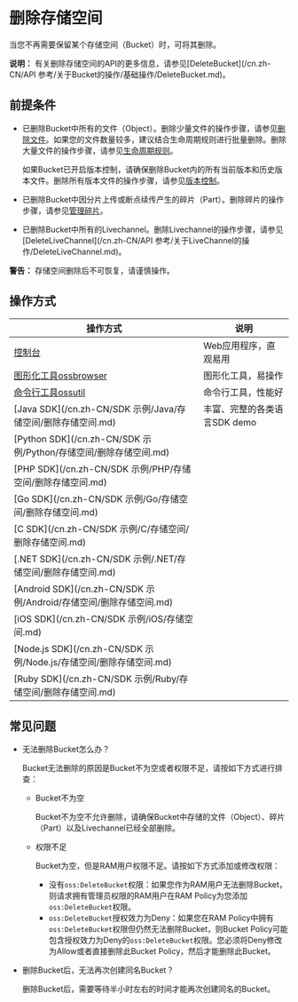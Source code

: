 # 删除存储空间

当您不再需要保留某个存储空间（Bucket）时，可将其删除。

**说明：** 有关删除存储空间的API的更多信息，请参见[DeleteBucket](/cn.zh-CN/API 参考/关于Bucket的操作/基础操作/DeleteBucket.md)。

## 前提条件

-   已删除Bucket中所有的文件（Object）。删除少量文件的操作步骤，请参见[删除文件](/cn.zh-CN/开发指南/对象/文件（Object）/管理文件/删除文件.md)。如果您的文件数量较多，建议结合生命周期规则进行批量删除。删除大量文件的操作步骤，请参见[生命周期规则](/cn.zh-CN/控制台用户指南/存储空间管理/基础设置/设置生命周期规则.md)。

    如果Bucket已开启版本控制，请确保删除Bucket内的所有当前版本和历史版本文件。删除所有版本文件的操作步骤，请参见[版本控制](/cn.zh-CN/控制台用户指南/存储空间管理/冗余与容错/版本控制.md)。

-   已删除Bucket中因分片上传或断点续传产生的碎片（Part）。删除碎片的操作步骤，请参见[管理碎片](/cn.zh-CN/控制台用户指南/文件管理/管理碎片.md)。
-   已删除Bucket中所有的Livechannel。删除Livechannel的操作步骤，请参见[DeleteLiveChannel](/cn.zh-CN/API 参考/关于LiveChannel的操作/DeleteLiveChannel.md)。

**警告：** 存储空间删除后不可恢复，请谨慎操作。

## 操作方式

|操作方式|说明|
|----|--|
|[控制台](/cn.zh-CN/控制台用户指南/存储空间管理/基础设置/删除存储空间.md)|Web应用程序，直观易用|
|[图形化工具ossbrowser](/cn.zh-CN/常用工具/图形化管理工具ossbrowser/快速使用ossbrowser.md)|图形化工具，易操作|
|[命令行工具ossutil](/cn.zh-CN/常用工具/命令行工具ossutil/常用命令/rm（删除）.md)|命令行工具，性能好|
|[Java SDK](/cn.zh-CN/SDK 示例/Java/存储空间/删除存储空间.md)|丰富、完整的各类语言SDK demo|
|[Python SDK](/cn.zh-CN/SDK 示例/Python/存储空间/删除存储空间.md)|
|[PHP SDK](/cn.zh-CN/SDK 示例/PHP/存储空间/删除存储空间.md)|
|[Go SDK](/cn.zh-CN/SDK 示例/Go/存储空间/删除存储空间.md)|
|[C SDK](/cn.zh-CN/SDK 示例/C/存储空间/删除存储空间.md)|
|[.NET SDK](/cn.zh-CN/SDK 示例/.NET/存储空间/删除存储空间.md)|
|[Android SDK](/cn.zh-CN/SDK 示例/Android/存储空间/删除存储空间.md)|
|[iOS SDK](/cn.zh-CN/SDK 示例/iOS/存储空间.md)|
|[Node.js SDK](/cn.zh-CN/SDK 示例/Node.js/存储空间/删除存储空间.md)|
|[Ruby SDK](/cn.zh-CN/SDK 示例/Ruby/存储空间/删除存储空间.md)|

## 常见问题

-   无法删除Bucket怎么办？

    Bucket无法删除的原因是Bucket不为空或者权限不足，请按如下方式进行排查：

    -   Bucket不为空

        Bucket不为空不允许删除，请确保Bucket中存储的文件（Object）、碎片（Part）以及Livechannel已经全部删除。

    -   权限不足

        Bucket为空，但是RAM用户权限不足。请按如下方式添加或修改权限：

        -   没有`oss:DeleteBucket`权限：如果您作为RAM用户无法删除Bucket，则请求拥有管理员权限的RAM用户在RAM Policy为您添加`oss:DeleteBucket`权限。
        -   `oss:DeleteBucket`授权效力为Deny：如果您在RAM Policy中拥有`oss:DeleteBucket`权限但仍然无法删除Bucket，则Bucket Policy可能包含授权效力为Deny的`oss:DeleteBucket`权限。您必须将Deny修改为Allow或者直接删除此Bucket Policy，然后才能删除此Bucket。
-   删除Bucket后，无法再次创建同名Bucket？

    删除Bucket后，需要等待半小时左右的时间才能再次创建同名的Bucket。


